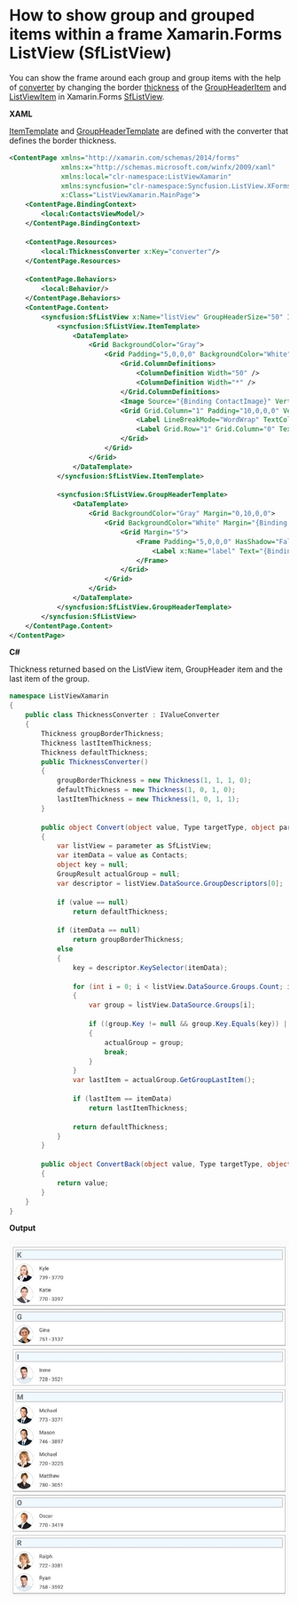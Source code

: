 # How to show group and grouped items within a frame Xamarin.Forms ListView (SfListView)

You can show the frame around each group and group items with the help of [converter](https://docs.microsoft.com/en-us/xamarin/xamarin-forms/app-fundamentals/data-binding/converters) by changing the border [thickness](https://docs.microsoft.com/en-us/dotnet/api/xamarin.forms.thickness?view=xamarin-forms) of the [GroupHeaderItem](https://help.syncfusion.com/cr/cref_files/xamarin/Syncfusion.SfListView.XForms~Syncfusion.ListView.XForms.GroupHeaderItem.html?) and [ListViewItem](https://help.syncfusion.com/cr/cref_files/xamarin/Syncfusion.SfListView.XForms~Syncfusion.ListView.XForms.ListViewItem.html?) in Xamarin.Forms [SfListView](https://help.syncfusion.com/xamarin/listview/overview?).

**XAML**

[ItemTemplate](https://help.syncfusion.com/cr/cref_files/xamarin/Syncfusion.SfListView.XForms~Syncfusion.ListView.XForms.SfListView~ItemTemplate.html?) and [GroupHeaderTemplate](https://help.syncfusion.com/cr/cref_files/xamarin/Syncfusion.SfListView.XForms~Syncfusion.ListView.XForms.SfListView~GroupHeaderTemplate.html?) are defined with the converter that defines the border thickness.
``` xml
<ContentPage xmlns="http://xamarin.com/schemas/2014/forms"
             xmlns:x="http://schemas.microsoft.com/winfx/2009/xaml"
             xmlns:local="clr-namespace:ListViewXamarin"
             xmlns:syncfusion="clr-namespace:Syncfusion.ListView.XForms;assembly=Syncfusion.SfListView.XForms"
             x:Class="ListViewXamarin.MainPage">
    <ContentPage.BindingContext>
        <local:ContactsViewModel/>
    </ContentPage.BindingContext>
    
    <ContentPage.Resources>
        <local:ThicknessConverter x:Key="converter"/>
    </ContentPage.Resources>
 
    <ContentPage.Behaviors>
        <local:Behavior/>
    </ContentPage.Behaviors>
    <ContentPage.Content>
        <syncfusion:SfListView x:Name="listView" GroupHeaderSize="50" ItemSize="60" Margin="10" ItemsSource="{Binding contactsinfo}">
            <syncfusion:SfListView.ItemTemplate>
                <DataTemplate>
                    <Grid BackgroundColor="Gray">
                        <Grid Padding="5,0,0,0" BackgroundColor="White" x:Name="grid" Margin="{Binding Converter={StaticResource converter}, ConverterParameter={x:Reference listView}}" >
                            <Grid.ColumnDefinitions>
                                <ColumnDefinition Width="50" />
                                <ColumnDefinition Width="*" />
                            </Grid.ColumnDefinitions>
                            <Image Source="{Binding ContactImage}" VerticalOptions="Center" HorizontalOptions="Center" HeightRequest="50"/>
                            <Grid Grid.Column="1" Padding="10,0,0,0" VerticalOptions="Center">
                                <Label LineBreakMode="WordWrap" TextColor="#474747" Text="{Binding ContactName}"/>
                                <Label Grid.Row="1" Grid.Column="0" TextColor="#474747" Text="{Binding ContactNumber}"/>
                            </Grid>
                        </Grid>
                    </Grid>
                </DataTemplate>
            </syncfusion:SfListView.ItemTemplate>
 
            <syncfusion:SfListView.GroupHeaderTemplate>
                <DataTemplate>
                    <Grid BackgroundColor="Gray" Margin="0,10,0,0">
                        <Grid BackgroundColor="White" Margin="{Binding Converter={StaticResource converter}, ConverterParameter={x:Reference listView}}">
                            <Grid Margin="5">
                                <Frame Padding="5,0,0,0" HasShadow="False" OutlineColor="LightGray" BackgroundColor="AliceBlue">
                                    <Label x:Name="label" Text="{Binding Key}" FontSize="20" FontAttributes="Bold" VerticalOptions="Center" HorizontalOptions="Start"/>
                                </Frame>
                            </Grid>
                        </Grid>
                    </Grid>
                </DataTemplate>
            </syncfusion:SfListView.GroupHeaderTemplate>
        </syncfusion:SfListView>
    </ContentPage.Content>
</ContentPage>
```
**C#**

Thickness returned based on the ListView item,  GroupHeader item and the last item of the group.

``` c#
namespace ListViewXamarin
{
    public class ThicknessConverter : IValueConverter
    {
        Thickness groupBorderThickness;
        Thickness lastItemThickness;
        Thickness defaultThickness;
        public ThicknessConverter()
        {
            groupBorderThickness = new Thickness(1, 1, 1, 0);
            defaultThickness = new Thickness(1, 0, 1, 0);
            lastItemThickness = new Thickness(1, 0, 1, 1);
        }
 
        public object Convert(object value, Type targetType, object parameter, CultureInfo culture)
        {
            var listView = parameter as SfListView;
            var itemData = value as Contacts;
            object key = null;
            GroupResult actualGroup = null;
            var descriptor = listView.DataSource.GroupDescriptors[0];
 
            if (value == null)
                return defaultThickness;
 
            if (itemData == null)
                return groupBorderThickness;
            else
            {
                key = descriptor.KeySelector(itemData);
 
                for (int i = 0; i < listView.DataSource.Groups.Count; i++)
                {
                    var group = listView.DataSource.Groups[i];
 
                    if ((group.Key != null && group.Key.Equals(key)) || group.Key == key)
                    {
                        actualGroup = group;
                        break;
                    }
                }
                var lastItem = actualGroup.GetGroupLastItem();
 
                if (lastItem == itemData)
                    return lastItemThickness;
 
                return defaultThickness;
            }
        }
 
        public object ConvertBack(object value, Type targetType, object parameter, CultureInfo culture)
        {
            return value;
        }
    }
}
```
**Output**

![GroupedFrame](https://github.com/SyncfusionExamples/grouped-frame-xamarin-listview/blob/master/ScreenShots/GroupedItemFrame.jpeg)
